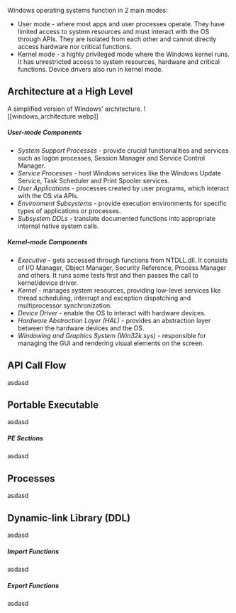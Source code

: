 Windows operating systems function in 2 main modes:
- User mode - where most apps and user processes operate. They have limited access to system resources and must interact with the OS through APIs. They are isolated from each other and cannot directly access hardware nor critical functions.
- Kernel mode - a highly privileged mode where the Windows kernel runs. It has unrestricted access to system resources, hardware and critical functions. Device drivers also run in kernel mode.

## Architecture at a High Level

A simplified version of Windows' architecture.
![[windows_architecture.webp]]

##### User-mode Components
- *System Support Processes* - provide crucial functionalities and services such as logon processes, Session Manager and Service Control Manager.
- *Service Processes* - host Windows services like the Windows Update Service, Task Scheduler and Print Spooler services.
- *User Applications* - processes created by user programs, which interact with the OS via APIs.
- *Environment Subsystems* - provide execution environments for specific types of applications or processes.
- *Subsystem DDLs* - translate documented functions into appropriate internal native system calls.

##### Kernel-mode Components
- *Executive* - gets accessed through functions from NTDLL.dll. It consists of I/O Manager, Object Manager, Security Reference, Process Manager and others. It runs some tests first and then passes the call to kernel/device driver.
- *Kernel* - manages system resources, providing low-level services like thread scheduling, interrupt and exception dispatching and multiprocessor synchronization.
- *Device Driver* - enable the OS to interact with hardware devices.
- *Hardware Abstraction Layer (HAL)* - provides an abstraction layer between the hardware devices and the OS.
- *Windowing and Graphics System (Win32k.sys)* - responsible for managing the GUI and rendering visual elements on the screen.

## API Call Flow

asdasd

## Portable Executable

asdasd

##### PE Sections
asdasd

## Processes

asdasd

## Dynamic-link Library (DDL)

asdasd

##### Import Functions
asdasd

##### Export Functions
asdasd
